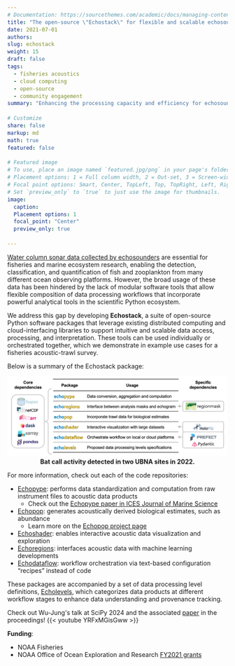 ```yaml
---
# Documentation: https://sourcethemes.com/academic/docs/managing-content/
title: "The open-source \"Echostack\" for flexible and scalable echosounder data processing"
date: 2021-07-01
authors: 
slug: echostack
weight: 15
draft: false
tags: 
  - fisheries acoustics
  - cloud computing
  - open-source
  - community engagement
summary: "Enhancing the processing capacity and efficiency for echosounder data."

# Customize
share: false
markup: md
math: true
featured: false

# Featured image
# To use, place an image named `featured.jpg/png` in your page's folder.
# Placement options: 1 = Full column width, 2 = Out-set, 3 = Screen-width
# Focal point options: Smart, Center, TopLeft, Top, TopRight, Left, Right, BottomLeft, Bottom, BottomRight
# Set `preview_only` to `true` to just use the image for thumbnails.
image:
  caption:
  Placement options: 1
  focal_point: "Center"
  preview_only: true

---
```


[Water column sonar data collected by echosounders](https://storymaps.arcgis.com/stories/e245977def474bdba60952f30576908f) are essential for fisheries and marine ecosystem research, enabling the detection, classification, and quantification of fish and zooplankton from many different ocean observing platforms. However, the broad usage of these data has been hindered by the lack of modular software tools that allow flexible composition of data processing workflows that incorporate powerful analytical tools in the scientific Python ecosystem.

We address this gap by developing **Echostack**, a suite of open-source Python software packages that leverage existing distributed computing and cloud-interfacing libraries to support intuitive and scalable data access, processing, and interpretation. These tools can be used individually or orchestrated together, which we demonstrate in example use cases for a fisheries acoustic-trawl survey.

Below is a summary of the Echostack package:
<p align="center">
  <img src="echostack_summary.png" alt="Echostack summary" style="width:1000px"/>
  <b>Bat call activity detected in two UBNA sites in 2022.</b>
</p>

For more information, check out each of the code repositories:
- [Echopype](https://github.com/OSOceanAcoustics/echopype): performs data standardization and computation from raw instrument files to acoustic data products
  - Check out the [Echopype paper in ICES Journal of Marine Science](https://doi.org/10.1093/icesjms/fsae133)
- [Echopop](https://github.com/OSOceanAcoustics/echopop): generates acoustically derived biological estimates, such as abundance
  - Learn more on the [Echopop project page](../../project_others/echopop/)
- [Echoshader](https://github.com/OSOceanAcoustics/echoshader): enables interactive acoustic data visualization and exploration
- [Echoregions](https://github.com/OSOceanAcoustics/echoregions): interfaces acoustic data with machine learning developments
- [Echodataflow](https://github.com/OSOceanAcoustics/echodataflow): workflow orchestration via text-based configuration “recipes” instead of code

These packages are accompanied by a set of data processing level definitions, [Echolevels](https://github.com/OSOceanAcoustics/echolevels), which categorizes data products at different workflow stages to enhance data understanding and provenance tracking.


Check out Wu-Jung's talk at SciPy 2024 and the associated [paper](https://doi.org/10.25080/WXRH8633) in the proceedings!
{{< youtube YRFxMGisGww >}}

**Funding**: 
- NOAA Fisheries
- NOAA Office of Ocean Exploration and Research [FY2021 grants](https://oceanexplorer.noaa.gov/news/oer-updates/2021/fy21-ffo-schedule.html)